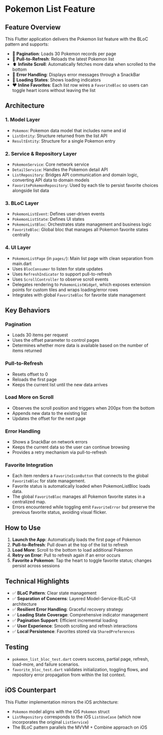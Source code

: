 # Pokemon List Feature

## Feature Overview

This Flutter application delivers the Pokemon list feature with the BLoC pattern and supports:

- 📱 **Pagination**: Loads 30 Pokemon records per page
- 🔄 **Pull-to-Refresh**: Reloads the latest Pokemon list
- ⬆️ **Infinite Scroll**: Automatically fetches more data when scrolled to the bottom
- 🎯 **Error Handling**: Displays error messages through a SnackBar
- 🔄 **Loading States**: Shows loading indicators
- ❤️ **Inline Favorites**: Each list row wires a `FavoriteBloc` so users can toggle heart icons without leaving the list

## Architecture

### 1. Model Layer
- `Pokemon`: Pokemon data model that includes name and id
- `ListEntity`: Structure returned from the list API
- `ResultEntity`: Structure for a single Pokemon entry

### 2. Service & Repository Layer
- `PokemonService`: Core network service
- `DetailService`: Handles the Pokemon detail API
- `ListRepository`: Bridges API communication and domain logic, converting API data to domain models
- `FavoritePokemonRepository`: Used by each tile to persist favorite choices alongside list data

### 3. BLoC Layer
- `PokemonListEvent`: Defines user-driven events
- `PokemonListState`: Defines UI states
- `PokemonListBloc`: Orchestrates state management and business logic
- `FavoriteBloc`: Global bloc that manages all Pokemon favorite states centrally

### 4. UI Layer
- `PokemonListPage` (in `pages/`): Main list page with clean separation from main.dart
- Uses `BlocConsumer` to listen for state updates
- Uses `RefreshIndicator` to support pull-to-refresh
- Uses `ScrollController` to observe scroll events
- Delegates rendering to `PokemonListWidget`, which exposes extension points for custom tiles and wraps loading/error rows
- Integrates with global `FavoriteBloc` for favorite state management

## Key Behaviors

### Pagination
- Loads 30 items per request
- Uses the offset parameter to control pages
- Determines whether more data is available based on the number of items returned

### Pull-to-Refresh
- Resets offset to 0
- Reloads the first page
- Keeps the current list until the new data arrives

### Load More on Scroll
- Observes the scroll position and triggers when 200px from the bottom
- Appends new data to the existing list
- Updates the offset for the next page

### Error Handling
- Shows a SnackBar on network errors
- Keeps the current data so the user can continue browsing
- Provides a retry mechanism via pull-to-refresh

### Favorite Integration
- Each item renders a `FavoriteIconButton` that connects to the global `FavoriteBloc` for state management.
- Favorite status is automatically loaded when PokemonListBloc loads data.
- The global `FavoriteBloc` manages all Pokemon favorite states in a centralized map.
- Errors encountered while toggling emit `FavoriteError` but preserve the previous favorite status, avoiding visual flicker.

## How to Use

1. **Launch the App**: Automatically loads the first page of Pokemon
2. **Pull-to-Refresh**: Pull down at the top of the list to refresh
3. **Load More**: Scroll to the bottom to load additional Pokemon
4. **Retry on Error**: Pull to refresh again if an error occurs
5. **Favorite a Pokemon**: Tap the heart to toggle favorite status; changes persist across sessions

## Technical Highlights

- ✅ **BLoC Pattern**: Clear state management
- ✅ **Separation of Concerns**: Layered Model-Service-BLoC-UI architecture
- ✅ **Resilient Error Handling**: Graceful recovery strategy
- ✅ **Loading State Coverage**: Comprehensive indicator management
- ✅ **Pagination Support**: Efficient incremental loading
- ✅ **User Experience**: Smooth scrolling and refresh interactions
- ✅ **Local Persistence**: Favorites stored via `SharedPreferences`

## Testing

- `pokemon_list_bloc_test.dart` covers success, partial page, refresh, load-more, and failure scenarios.
- `favorite_bloc_test.dart` validates initialization, toggling flows, and repository error propagation from within the list context.

## iOS Counterpart

This Flutter implementation mirrors the iOS architecture:
- `Pokemon` model aligns with the iOS `Pokemon` struct
- `ListRepository` corresponds to the iOS `ListUseCase` (which now incorporates the original `ListService`)
- The BLoC pattern parallels the MVVM + Combine approach on iOS
